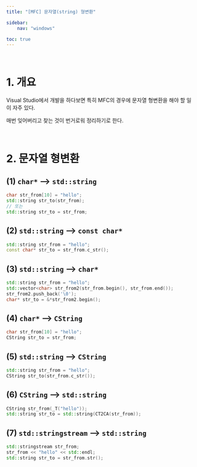 ```yaml
---
title: "[MFC] 문자열(string) 형변환"

sidebar:
    nav: "windows"

toc: true
---
```


<br/>

# 1. 개요

Visual Studio에서 개발을 하다보면 특히 MFC의 경우에 문자열 형변환을 해야 할 일이 자주 있다. 

매번 잊어버리고 찾는 것이 번거로워 정리하기로 한다. 

<br/>


# 2. 문자열 형변환

## (1) `char*` --> `std::string`

```cpp
char str_from[10] = "hello";
std::string str_to(str_from);
// 또는
std::string str_to = str_from;
```

## (2) `std::string` --> `const char*`

```cpp
std::string str_from = "hello";
const char* str_to = str_from.c_str();
```

## (3) `std::string` --> `char*`

```cpp
std::string str_from = "hello";
std::vector<char> str_from2(str_from.begin(), str_from.end());
str_from2.push_back('\0');
char* str_to = &*str_from2.begin();
```

## (4) `char*` --> `CString`

```cpp
char str_from[10] = "hello";
CString str_to = str_from;
```

## (5) `std::string` --> `CString`

```cpp
std::string str_from = "hello";
CString str_to(str_from.c_str());
```

## (6) `CString` --> `std::string`

```cpp
CString str_from(_T("hello"));
std::string str_to = std::string(CT2CA(str_from));
```

## (7) `std::stringstream` --> `std::string`

```cpp
std::stringstream str_from;
str_from << "hello" << std::endl;
std::string str_to = str_from.str();
```


<br/>

